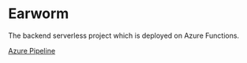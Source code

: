 # Earworm

The backend serverless project which is deployed on Azure Functions.

[Azure Pipeline](https://dev.azure.com/earwormloops/MyProject/_build)
